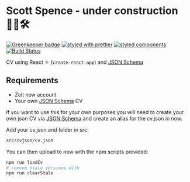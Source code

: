 # Scott Spence - under construction 👷‍♀️🛠

[![Greenkeeper badge](https://badges.greenkeeper.io/spences10/online-cv.svg)](https://greenkeeper.io/)
[![styled with prettier](https://img.shields.io/badge/styled_with-prettier-ff69b4.svg)](https://github.com/prettier/prettier)
[![styled components](https://img.shields.io/badge/style-%F0%9F%92%85%20styled--components-orange.svg?colorB=daa357&colorA=db748e)](https://github.com/styled-components/styled-components)
[![Build Status](https://travis-ci.org/spences10/online-cv.svg?branch=master)](https://travis-ci.org/spences10/online-cv)

CV using React ⚛️ (`create-react-app`) and [JSON Schema]

## Requirements

* Zeit now account
* Your own [JSON Schema] CV

If you want to use this for your own purposes you will need to create
your own json CV via [JSON Schema] and create an alias for the cv.json
in now.

Add your cv.json and folder in src:

```sh
src/cvjson/cv.json
```

You can then upload to now with the npm scripts provided:

```sh
npm run loadCv
# remove stale versions with
npm run clearStale
```

<!-- Links -->

[json schema]: https://jsonresume.org/schema/
